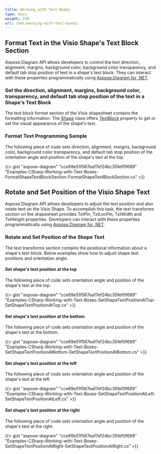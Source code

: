 ```yaml
---
title: Working with Text Boxes
type: docs
weight: 210
url: /net/working-with-text-boxes/
---
```


## **Format Text in the Visio Shape's Text Block Section**
Aspose.Diagram API allows developers to control the text direction, alignment, margins, background color, background color transparency, and default tab stop position of text in a shape's text block. They can interact with these properties programmatically using [Aspose.Diagram for .NET](https://products.aspose.com/diagram/net).
### **Set the direction, alignment, margins, background color, transparency, and default tab stop position of the text in a Shape's Text Block**
The text block format section of the Visio shapesheet contains the formatting information. The [Shape](http://www.aspose.com/api/net/diagram/aspose.diagram/shape) class offers [TextBlock](http://www.aspose.com/api/net/diagram/aspose.diagram/textblock) property to get or set the visual appearance of the shape's text.
### **Format Text Programming Sample**
The following piece of code sets direction, alignment, margins, background color, background color transparency, and default tab stop position of the orientation angle and position of the shape's text at the top.

{{< gist "aspose-diagram" "cce69e51f567ea17ef24bc35fef0f689" "Examples-CSharp-Working-with-Text-Boxes-FormatShapeTextBlockSection-FormatShapeTextBlockSection.cs" >}}
## **Rotate and Set Position of the Visio Shape Text**
Aspose.Diagram API allows developers to adjust the text position and also rotate text on the Visio Shape. To accomplish this task, the text transforms section on the shapesheet provides TxtPin, TxtLocPin, TxtWidth and TxtHeight properties. Developers can interact with these properties programmatically using [Aspose.Diagram for .NET](https://products.aspose.com/diagram/net).
### **Rotate and Set Position of the Shape Text**
The text transforms section contains the positional information about a shape's text block. Below examples show how to adjust shape text positions and orientation angle.
#### **Set shape's text position at the top**
The following piece of code sets orientation angle and position of the shape's text at the top.

{{< gist "aspose-diagram" "cce69e51f567ea17ef24bc35fef0f689" "Examples-CSharp-Working-with-Text-Boxes-SetShapeTextPositionAtTop-SetShapeTextPositionAtTop.cs" >}}
#### **Set shape's text position at the bottom**
The following piece of code sets orientation angle and position of the shape's text at the bottom.

{{< gist "aspose-diagram" "cce69e51f567ea17ef24bc35fef0f689" "Examples-CSharp-Working-with-Text-Boxes-SetShapeTextPositionAtBottom-SetShapeTextPositionAtBottom.cs" >}}
#### **Set shape's text position at the left**
The following piece of code sets orientation angle and position of the shape's text at the left.

{{< gist "aspose-diagram" "cce69e51f567ea17ef24bc35fef0f689" "Examples-CSharp-Working-with-Text-Boxes-SetShapeTextPositionAtLeft-SetShapeTextPositionAtLeft.cs" >}}
#### **Set shape's text position at the right**
The following piece of code sets orientation angle and position of the shape's text at the right.

{{< gist "aspose-diagram" "cce69e51f567ea17ef24bc35fef0f689" "Examples-CSharp-Working-with-Text-Boxes-SetShapeTextPositionAtRight-SetShapeTextPositionAtRight.cs" >}}
